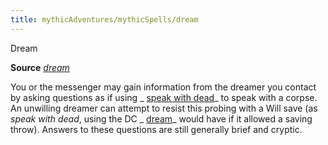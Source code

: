 ```yaml
---
title: mythicAdventures/mythicSpells/dream
---
```

Dream

**Source** [_dream_](spells/dream.md#_dream)

You or the messenger may gain information from the dreamer you contact by asking questions as if using _ [speak with dead](spells/speakWithDead.md#_speak-with-dead)_ to speak with a corpse. An unwilling dreamer can attempt to resist this probing with a Will save (as _speak with dead_, using the DC _ [dream](spells/dream.md#_dream)_ would have if it allowed a saving throw). Answers to these questions are still generally brief and cryptic.

